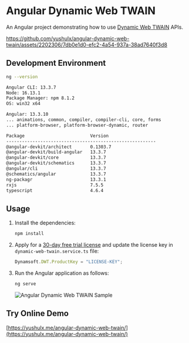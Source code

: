 # Angular Dynamic Web TWAIN
An Angular project demonstrating how to use [Dynamic Web TWAIN](https://www.dynamsoft.com/web-twain/overview/) APIs.

https://github.com/yushulx/angular-dynamic-web-twain/assets/2202306/7db0e1d0-efc2-4a54-937a-38ad7640f3d8

## Development Environment

```bash
ng --version

Angular CLI: 13.3.7
Node: 16.13.1
Package Manager: npm 8.1.2
OS: win32 x64

Angular: 13.3.10
... animations, common, compiler, compiler-cli, core, forms
... platform-browser, platform-browser-dynamic, router

Package                         Version
---------------------------------------------------------
@angular-devkit/architect       0.1303.7
@angular-devkit/build-angular   13.3.7
@angular-devkit/core            13.3.7
@angular-devkit/schematics      13.3.7
@angular/cli                    13.3.7
@schematics/angular             13.3.7
ng-packagr                      13.3.1
rxjs                            7.5.5
typescript                      4.6.4

```


## Usage
1. Install the dependencies:
    
    ```bash
    npm install
    ```

2. Apply for a [30-day free trial license](https://www.dynamsoft.com/customer/license/trialLicense?product=dwt) and update the license key in `dynamic-web-twain.service.ts` file:
    
    ```typescript
    Dynamsoft.DWT.ProductKey = "LICENSE-KEY";
    ```
    
3. Run the Angular application as follows:
    
    ```bash
    ng serve
    ```

    ![Angular Dynamic Web TWAIN Sample](https://www.dynamsoft.com/codepool/img/2022/10/angular-web-twain-sample.png)

## Try Online Demo
[https://yushulx.me/angular-dynamic-web-twain/](https://yushulx.me/angular-dynamic-web-twain/)
